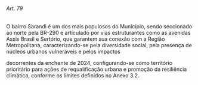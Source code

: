
###### Art. 79
O bairro Sarandi é um dos mais populosos do Município, sendo seccionado ao norte pela BR-290 e articulado por vias estruturantes como as avenidas Assis Brasil e Sertório, que garantem sua conexão com a Região Metropolitana, caracterizando-se pela diversidade social, pela presença de núcleos urbanos vulneráveis e pelos impactos

decorrentes da enchente de 2024, configurando-se como território prioritário para ações de requalificação urbana e promoção da resiliência climática, conforme os limites definidos no Anexo 3.2.
